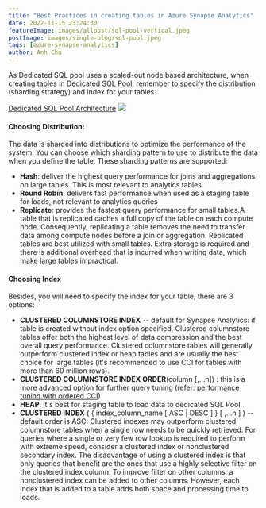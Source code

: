 ```yaml
---
title: "Best Practices in creating tables in Azure Synapse Analytics"
date: 2022-11-15 23:24:30
featureImage: images/allpost/sql-pool-vertical.jpeg
postImage: images/single-blog/sql-pool.jpeg
tags: [azure-synapse-analytics]
author: Anh Chu
---
```


As Dedicated SQL pool uses a scaled-out node based architecture, when creating tables in Dedicated SQL Pool, remember to specify the distribution (sharding strategy) and index for your tables. 

[Dedicated SQL Pool Architecture](https://docs.microsoft.com/en-us/azure/synapse-analytics/sql-data-warehouse/massively-parallel-processing-mpp-architecture)
![](https://learn.microsoft.com/en-us/azure/synapse-analytics/sql-data-warehouse/media/massively-parallel-processing-mpp-architecture/massively-parallel-processing-mpp-architecture.png)

#### Choosing Distribution: 
The data is sharded into distributions to optimize the performance of the system. You can choose which sharding pattern to use to distribute the data when you define the table. These sharding patterns are supported:
* **Hash**: deliver the highest query performance for joins and aggregations on large tables. This is most relevant to analytics tables. 
* **Round Robin**: delivers fast performance when used as a staging table for loads, not relevant to analytics queries
* **Replicate**: provides the fastest query performance for small tables.A table that is replicated caches a full copy of the table on each compute node. Consequently, replicating a table removes the need to transfer data among compute nodes before a join or aggregation. Replicated tables are best utilized with small tables. Extra storage is required and there is additional overhead that is incurred when writing data, which make large tables impractical.

#### Choosing Index
Besides, you will need to specify the index for your table, there are 3 options:
* **CLUSTERED COLUMNSTORE INDEX** -- default for Synapse Analytics: if table is created without index option specified. Clustered columnstore tables offer both the highest level of data compression and the best overall query performance. Clustered columnstore tables will generally outperform clustered index or heap tables and are usually the best choice for large tables (it's recommended to use CCI for tables with more than 60 million rows).
* **CLUSTERED COLUMNSTORE INDEX ORDER**(column [,...n]) : this is a more advanced option for further query tuning (refer: [performance tuning with ordered CCI](https://docs.microsoft.com/en-us/azure/synapse-analytics/sql-data-warehouse/performance-tuning-ordered-cci?view=azure-sqldw-latest#query-performance))
* **HEAP**: it's best for staging table to load data to dedicated SQL Pool
* **CLUSTERED INDEX** ( { index_column_name [ ASC | DESC ] } [ ,...n ] ) -- default order is ASC: Clustered indexes may outperform clustered columnstore tables when a single row needs to be quickly retrieved. For queries where a single or very few row lookup is required to perform with extreme speed, consider a clustered index or nonclustered secondary index. The disadvantage of using a clustered index is that only queries that benefit are the ones that use a highly selective filter on the clustered index column. To improve filter on other columns, a nonclustered index can be added to other columns. However, each index that is added to a table adds both space and processing time to loads.


